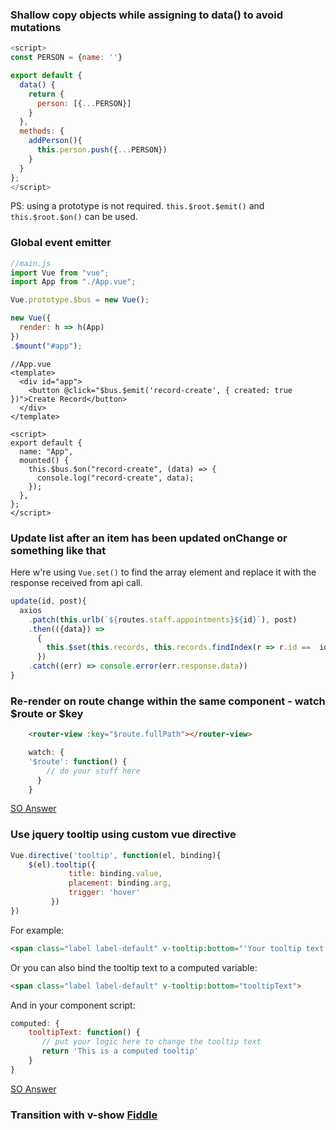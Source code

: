 ### Shallow copy objects while assigning to data() to avoid mutations
```js
<script>
const PERSON = {name: ''}

export default {
  data() {
    return {
      person: [{...PERSON}]
    }
  },
  methods: {
    addPerson(){
      this.person.push({...PERSON})
    }
  }
};
</script>
```
PS: using a prototype is not required. `this.$root.$emit()` and `this.$root.$on()` can be used.

### Global event emitter

```js
//main.js
import Vue from "vue";
import App from "./App.vue";

Vue.prototype.$bus = new Vue();

new Vue({
  render: h => h(App)
})
.$mount("#app");
```

```vue
//App.vue
<template>
  <div id="app">
    <button @click="$bus.$emit('record-create', { created: true })">Create Record</button>
  </div>
</template>

<script>
export default {
  name: "App",
  mounted() {
    this.$bus.$on("record-create", (data) => {
      console.log("record-create", data);
    });
  },
};
</script>
```

### Update list after an item has been updated onChange or something like that
Here w're using `Vue.set()` to find the array element and replace it with the response received from api call. 
```js
update(id, post){
  axios
    .patch(this.urlb(`${routes.staff.appointments}${id}`), post)
    .then(({data}) => 
      {
        this.$set(this.records, this.records.findIndex(r => r.id ==  id), data)
      })
    .catch((err) => console.error(err.response.data))
}
```

### Re-render on route change within the same component - watch $route or $key
```html
    <router-view :key="$route.fullPath"></router-view>
```
```js
    watch: {
    '$route': function() {
        // do your stuff here
      }
    }
```
[SO Answer](https://stackoverflow.com/questions/45372518/vue-js-component-doesnt-rerender-on-the-same-page)

### Use jquery tooltip using custom vue directive

```js
Vue.directive('tooltip', function(el, binding){
    $(el).tooltip({
             title: binding.value,
             placement: binding.arg,
             trigger: 'hover'             
         })
})
```
For example:
```html
<span class="label label-default" v-tooltip:bottom="'Your tooltip text'">
```
Or you can also bind the tooltip text to a computed variable:
```html
<span class="label label-default" v-tooltip:bottom="tooltipText">
```
And in your component script:
```js
computed: {
    tooltipText: function() {
       // put your logic here to change the tooltip text
       return 'This is a computed tooltip'
    }
}
```

[SO Answer](https://stackoverflow.com/questions/37078423/how-can-add-bootstrap-tooltip-inside-vue-js)


### Transition with v-show [Fiddle](http://jsfiddle.net/eywraw8t/355190/)
